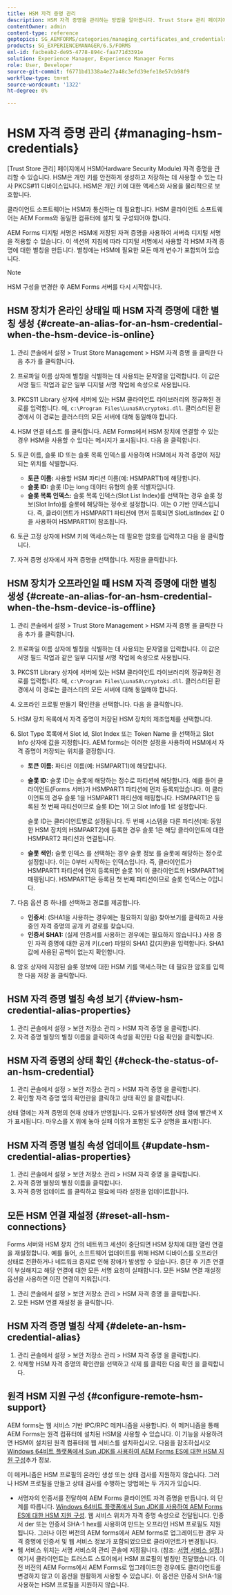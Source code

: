 ```yaml
---
title: HSM 자격 증명 관리
description: HSM 자격 증명을 관리하는 방법을 알아봅니다. Trust Store 관리 페이지에서 HSM을 관리할 수 있습니다. HSM 구성 요소를 보고, 확인하고, 업데이트하고, 재설정하고, 삭제할 수 있습니다.
contentOwner: admin
content-type: reference
geptopics: SG_AEMFORMS/categories/managing_certificates_and_credentials
products: SG_EXPERIENCEMANAGER/6.5/FORMS
exl-id: facbeab2-de95-4778-894c-faa771d3391e
solution: Experience Manager, Experience Manager Forms
role: User, Developer
source-git-commit: f6771bd1338a4e27a48c3efd39efe18e57cb98f9
workflow-type: tm+mt
source-wordcount: '1322'
ht-degree: 0%

---
```


# HSM 자격 증명 관리 {#managing-hsm-credentials}

[Trust Store 관리] 페이지에서 HSM(Hardware Security Module) 자격 증명을 관리할 수 있습니다. HSM은 개인 키를 안전하게 생성하고 저장하는 데 사용할 수 있는 타사 PKCS#11 디바이스입니다. HSM은 개인 키에 대한 액세스와 사용을 물리적으로 보호합니다.

클라이언트 소프트웨어는 HSM과 통신하는 데 필요합니다. HSM 클라이언트 소프트웨어는 AEM Forms와 동일한 컴퓨터에 설치 및 구성되어야 합니다.

AEM Forms 디지털 서명은 HSM에 저장된 자격 증명을 사용하여 서버측 디지털 서명을 적용할 수 있습니다. 이 섹션의 지침에 따라 디지털 서명에서 사용할 각 HSM 자격 증명에 대한 별칭을 만듭니다. 별칭에는 HSM에 필요한 모든 매개 변수가 포함되어 있습니다.

>[!NOTE]
>
>HSM 구성을 변경한 후 AEM Forms 서버를 다시 시작합니다.

## HSM 장치가 온라인 상태일 때 HSM 자격 증명에 대한 별칭 생성 {#create-an-alias-for-an-hsm-credential-when-the-hsm-device-is-online}

1. 관리 콘솔에서 설정 > Trust Store Management > HSM 자격 증명 을 클릭한 다음 추가 를 클릭합니다.
1. 프로파일 이름 상자에 별칭을 식별하는 데 사용되는 문자열을 입력합니다. 이 값은 서명 필드 작업과 같은 일부 디지털 서명 작업에 속성으로 사용됩니다.
1. PKCS11 Library 상자에 서버에 있는 HSM 클라이언트 라이브러리의 정규화된 경로를 입력합니다. 예, `c:\Program Files\LunaSA\cryptoki.dll`. 클러스터된 환경에서 이 경로는 클러스터의 모든 서버에 대해 동일해야 합니다.
1. HSM 연결 테스트 를 클릭합니다. AEM Forms에서 HSM 장치에 연결할 수 있는 경우 HSM을 사용할 수 있다는 메시지가 표시됩니다. 다음 을 클릭합니다.
1. 토큰 이름, 슬롯 ID 또는 슬롯 목록 인덱스를 사용하여 HSM에서 자격 증명이 저장되는 위치를 식별합니다.

   * **토큰 이름:** 사용할 HSM 파티션 이름(예: HSMPART1)에 해당합니다.
   * **슬롯 ID:** 슬롯 ID는 long 데이터 유형의 슬롯 식별자입니다.
   * **슬롯 목록 인덱스:** 슬롯 목록 인덱스(Slot List Index)를 선택하는 경우 슬롯 정보(Slot Info)를 슬롯에 해당하는 정수로 설정합니다. 이는 0 기반 인덱스입니다. 즉, 클라이언트가 HSMPART1 파티션에 먼저 등록되면 SlotListIndex 값 0을 사용하여 HSMPART1이 참조됩니다.

1. 토큰 고정 상자에 HSM 키에 액세스하는 데 필요한 암호를 입력하고 다음 을 클릭합니다.
1. 자격 증명 상자에서 자격 증명을 선택합니다. 저장을 클릭합니다.

## HSM 장치가 오프라인일 때 HSM 자격 증명에 대한 별칭 생성 {#create-an-alias-for-an-hsm-credential-when-the-hsm-device-is-offline}

1. 관리 콘솔에서 설정 > Trust Store Management > HSM 자격 증명 을 클릭한 다음 추가 를 클릭합니다.
1. 프로파일 이름 상자에 별칭을 식별하는 데 사용되는 문자열을 입력합니다. 이 값은 서명 필드 작업과 같은 일부 디지털 서명 작업에 속성으로 사용됩니다.
1. PKCS11 Library 상자에 서버에 있는 HSM 클라이언트 라이브러리의 정규화된 경로를 입력합니다. 예, `c:\Program Files\LunaSA\cryptoki.dll`. 클러스터된 환경에서 이 경로는 클러스터의 모든 서버에 대해 동일해야 합니다.
1. 오프라인 프로필 만들기 확인란을 선택합니다. 다음 을 클릭합니다.
1. HSM 장치 목록에서 자격 증명이 저장된 HSM 장치의 제조업체를 선택합니다.
1. Slot Type 목록에서 Slot Id, Slot Index 또는 Token Name 을 선택하고 Slot Info 상자에 값을 지정합니다. AEM forms는 이러한 설정을 사용하여 HSM에서 자격 증명이 저장되는 위치를 결정합니다.

   * **토큰 이름:** 파티션 이름(예: HSMPART1)에 해당합니다.
   * **슬롯 ID:** 슬롯 ID는 슬롯에 해당하는 정수로 파티션에 해당합니다. 예를 들어 클라이언트(Forms 서버)가 HSMPART1 파티션에 먼저 등록되었습니다. 이 클라이언트의 경우 슬롯 1을 HSMPART1 파티션에 매핑합니다. HSMPART1은 등록된 첫 번째 파티션이므로 슬롯 ID는 1이고 Slot Info를 1로 설정합니다.

     슬롯 ID는 클라이언트별로 설정됩니다. 두 번째 시스템을 다른 파티션(예: 동일한 HSM 장치의 HSMPART2)에 등록한 경우 슬롯 1은 해당 클라이언트에 대한 HSMPART2 파티션과 연결됩니다.

   * **슬롯 색인:** 슬롯 인덱스 를 선택하는 경우 슬롯 정보 를 슬롯에 해당하는 정수로 설정합니다. 이는 0부터 시작하는 인덱스입니다. 즉, 클라이언트가 HSMPART1 파티션에 먼저 등록되면 슬롯 1이 이 클라이언트의 HSMPART1에 매핑됩니다. HSMPART1은 등록된 첫 번째 파티션이므로 슬롯 인덱스는 0입니다.

1. 다음 옵션 중 하나를 선택하고 경로를 제공합니다.

   * **인증서**: (SHA1을 사용하는 경우에는 필요하지 않음) 찾아보기를 클릭하고 사용 중인 자격 증명의 공개 키 경로를 찾습니다.
   * **인증서 SHA1:** (실제 인증서를 사용하는 경우에는 필요하지 않습니다.) 사용 중인 자격 증명에 대한 공개 키(.cer) 파일의 SHA1 값(지문)을 입력합니다. SHA1 값에 사용된 공백이 없는지 확인합니다.

1. 암호 상자에 지정된 슬롯 정보에 대한 HSM 키를 액세스하는 데 필요한 암호를 입력한 다음 저장 을 클릭합니다.

## HSM 자격 증명 별칭 속성 보기 {#view-hsm-credential-alias-properties}

1. 관리 콘솔에서 설정 > 보안 저장소 관리 > HSM 자격 증명 을 클릭합니다.
1. 자격 증명 별칭의 별칭 이름을 클릭하여 속성을 확인한 다음 확인을 클릭합니다.

## HSM 자격 증명의 상태 확인 {#check-the-status-of-an-hsm-credential}

1. 관리 콘솔에서 설정 > 보안 저장소 관리 > HSM 자격 증명 을 클릭합니다.
1. 확인할 자격 증명 옆의 확인란을 클릭하고 상태 확인 을 클릭합니다.

상태 열에는 자격 증명의 현재 상태가 반영됩니다. 오류가 발생하면 상태 열에 빨간색 X 가 표시됩니다. 마우스를 X 위에 놓아 실패 이유가 포함된 도구 설명을 표시합니다.

## HSM 자격 증명 별칭 속성 업데이트 {#update-hsm-credential-alias-properties}

1. 관리 콘솔에서 설정 > 보안 저장소 관리 > HSM 자격 증명 을 클릭합니다.
1. 자격 증명 별칭의 별칭 이름을 클릭합니다.
1. 자격 증명 업데이트 를 클릭하고 필요에 따라 설정을 업데이트합니다.

## 모든 HSM 연결 재설정 {#reset-all-hsm-connections}

Forms 서버와 HSM 장치 간의 네트워크 세션이 중단되면 HSM 장치에 대한 열린 연결을 재설정합니다. 예를 들어, 소프트웨어 업데이트를 위해 HSM 디바이스를 오프라인 상태로 전환하거나 네트워크 중지로 인해 장애가 발생할 수 있습니다. 중단 후 기존 연결이 부실해지고 해당 연결에 대한 모든 서명 요청이 실패합니다. 모든 HSM 연결 재설정 옵션을 사용하면 이전 연결이 지워집니다.

1. 관리 콘솔에서 설정 > 보안 저장소 관리 > HSM 자격 증명 을 클릭합니다.
1. 모든 HSM 연결 재설정 을 클릭합니다.

## HSM 자격 증명 별칭 삭제 {#delete-an-hsm-credential-alias}

1. 관리 콘솔에서 설정 > 보안 저장소 관리 > HSM 자격 증명 을 클릭합니다.
1. 삭제할 HSM 자격 증명의 확인란을 선택하고 삭제 를 클릭한 다음 확인 을 클릭합니다.

## 원격 HSM 지원 구성 {#configure-remote-hsm-support}

AEM forms는 웹 서비스 기반 IPC/RPC 메커니즘을 사용합니다. 이 메커니즘을 통해 AEM Forms는 원격 컴퓨터에 설치된 HSM을 사용할 수 있습니다. 이 기능을 사용하려면 HSM이 설치된 원격 컴퓨터에 웹 서비스를 설치하십시오. 다음을 참조하십시오 [Windows 64비트 플랫폼에서 Sun JDK를 사용하여 AEM Forms ES에 대한 HSM 지원 구성](https://kb2.adobe.com/cps/808/cpsid_80835.html)추가 정보.

이 메커니즘은 HSM 프로필의 온라인 생성 또는 상태 검사를 지원하지 않습니다. 그러나 HSM 프로필을 만들고 상태 검사를 수행하는 방법에는 두 가지가 있습니다.

* 서명자의 인증서를 전달하여 AEM Forms 클라이언트 자격 증명을 만듭니다. 의 단계를 따릅니다. [Windows 64비트 플랫폼에서 Sun JDK를 사용하여 AEM Forms ES에 대한 HSM 지원 구성](https://kb2.adobe.com/cps/808/cpsid_80835.html). 웹 서비스 위치가 자격 증명 속성으로 전달됩니다. 인증서 der 또는 인증서 SHA-1 hex를 사용하여 만드는 오프라인 HSM 프로필도 지원됩니다. 그러나 이전 버전의 AEM forms에서 AEM forms로 업그레이드한 경우 자격 증명에 인증서 및 웹 서비스 정보가 포함되었으므로 클라이언트가 변경됩니다.
* 웹 서비스 위치는 서명 서비스의 관리 콘솔에 지정됩니다. (참조: [서명 서비스 설정](/help/forms/using/admin-help/configure-service-settings.md#signature-service-settings).) 여기서 클라이언트는 트러스트 스토어에서 HSM 프로필의 별칭만 전달했습니다. 이전 버전의 AEM Forms에서 AEM Forms로 업그레이드한 경우에도 클라이언트를 변경하지 않고 이 옵션을 원활하게 사용할 수 있습니다. 이 옵션은 인증서 SHA-1을 사용하는 HSM 프로필을 지원하지 않습니다.
